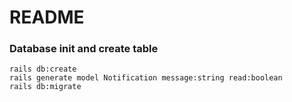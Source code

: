 # README


### Database init and create table

```
rails db:create
rails generate model Notification message:string read:boolean
rails db:migrate
```



